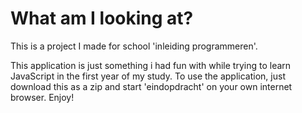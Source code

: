 # What am I looking at?

This is a project I made for school 'inleiding programmeren'.

This application is just something i had fun with while trying to learn JavaScript in the first year of my study. To use the application, just download this as a zip and start 'eindopdracht' on your own internet browser. Enjoy!
